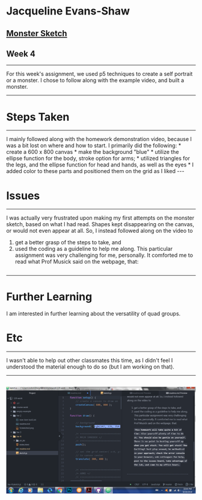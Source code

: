 # Jacqueline Evans-Shaw
[Monster Sketch](https://github.com/Jackie98/120-work/blob/master/hw-4/sketch.js)
---
## Week 4
---

  For this week's assignment, we used p5 techniques to create a self portrait or a monster. I chose to follow along with the example video, and built a monster.

---
# Steps Taken
---
  I mainly followed along with the homework demonstration video, because I was a bit lost on where and how to start. I primarily did the following:
    * create a 600 x 800 canvas
    * make the background "blue"
    * utilize the ellipse function for the body, stroke option for arms;
    * utilized triangles for the legs, and the ellipse function for head and hands, as well as the eyes
    * I added color to these parts and positioned them on the grid as I liked
    ---

  # Issues
  ---
  I was actually very frustrated upon making my first attempts on the monster sketch, based on what I had read. Shapes kept disappearing on the canvas, or would not even appear at all. So, I instead followed along on the video to
  1. get a better grasp of the steps to take, and
  2. used the coding as a guideline to help me along. This particular assignment was very challenging for me, personally. It comforted me to read what Prof Musick said on the webpage, that:

  ```This homework will take quite a bit of time. Give yourself plenty of time to do it. You should also be gentle on yourself. There is no point in beating yourself up when you get stuck. You will get stuck! How Exciting! Just play around, be methodical in your approach; check the error console in your browser, ask colleagues for help, post to the issues board, take advantage of the lab, and come to my office hours.
```

  ---
  # Further Learning
  I am interested in further learning about the versatility of quad groups.

  # Etc
   ---
   I wasn't able to help out other classmates this time, as I didn't feel I understood the material enough to do so (but I am working on that).

   ---
   ![screenshot](screenshot.png)
  ---
